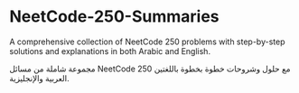 # NeetCode-250-Summaries
A comprehensive collection of NeetCode 250 problems with step-by-step solutions and explanations in both Arabic and English.

مجموعة شاملة من مسائل NeetCode 250 مع حلول وشروحات خطوة بخطوة باللغتين العربية والإنجليزية.
